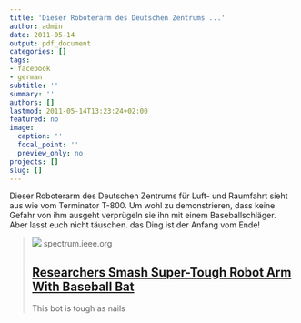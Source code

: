 ```yaml
---
title: 'Dieser Roboterarm des Deutschen Zentrums ...'
author: admin
date: 2011-05-14
output: pdf_document
categories: []
tags:
- facebook
- german
subtitle: ''
summary: ''
authors: []
lastmod: 2011-05-14T13:23:24+02:00
featured: no
image:
  caption: ''
  focal_point: ''
  preview_only: no
projects: []
slug: []
---
```

Dieser Roboterarm des  Deutschen Zentrums für Luft- und Raumfahrt sieht aus wie vom Terminator T-800. Um wohl zu demonstrieren, dass keine Gefahr von ihm ausgeht verprügeln sie ihn mit einem Baseballschläger. Aber lasst euch nicht täuschen. das Ding ist der Anfang vom Ende!
> [![](https://spectrum.ieee.org/media-library/image.png?id=26773350&width=1200&coordinates=0%2C45%2C0%2C46&height=600)](http://spectrum.ieee.org/automaton/robotics/humanoids/researchers-smash-super-tough-robot-arm-with-bat)
> spectrum.ieee.org
> ## [Researchers Smash Super-Tough Robot Arm With Baseball Bat](http://spectrum.ieee.org/automaton/robotics/humanoids/researchers-smash-super-tough-robot-arm-with-bat)
>
>This bot is tough as nails

